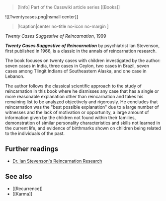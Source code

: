 > [!info] Part of the Casswiki article series [[Books]]

![[Twentycases.png|hsmall center]]
> [!caption|center no-title no-icon no-margin ]
> 
_Twenty Cases Suggestive of Reincarnation_, 1999

_**Twenty Cases Suggestive of Reincarnation**_ by psychiatrist Ian Stevenson, first published in 1966, is a classic in the annals of reincarnation research.

The book focuses on twenty cases with children investigated by the author: seven cases in India, three cases in Ceylon, two cases in Brazil, seven cases among Tlingit Indians of Southeastern Alaska, and one case in Lebanon.

The author follows the classical scientific approach to the study of reincarnation in this book where he dismisses any case that has a single or more reasonable explanation other than reincarnation and takes his remaining list to be analyzed objectively and rigorously. He concludes that reincarnation was the "best possible explanation" due to a large number of witnesses and the lack of motivation or opportunity, a large amount of information given by the children not found within their families, demonstration of similar personality characteristics and skills not learned in the current life, and evidence of birthmarks shown on children being related to the individuals of the past.

Further readings
----------------

*   [Dr. Ian Stevenson's Reincarnation Research](http://www.near-death.com/experiences/reincarnation01.html)

See also
--------

*   [[Recurrence]]
*   [[Karma]]